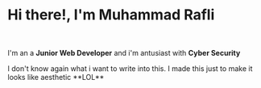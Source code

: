 # Hi there!, I'm Muhammad Rafli
<br>
<p>I'm an a <b>Junior Web Developer</b> and i'm antusiast with <b>Cyber Security</b></p>
<p>I don't know again what i want to write into this. I made this just to make it looks like aesthetic **LOL**</p>
